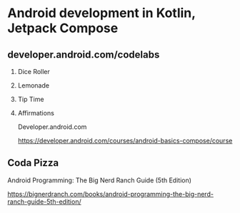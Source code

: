 # Android development in Kotlin, Jetpack Compose

## developer.android.com/codelabs
1. Dice Roller
2. Lemonade
3. Tip Time
4. Affirmations

   Developer.android.com

   https://developer.android.com/courses/android-basics-compose/course

## Coda Pizza

   Android Programming: The Big Nerd Ranch Guide (5th Edition)

   https://bignerdranch.com/books/android-programming-the-big-nerd-ranch-guide-5th-edition/
